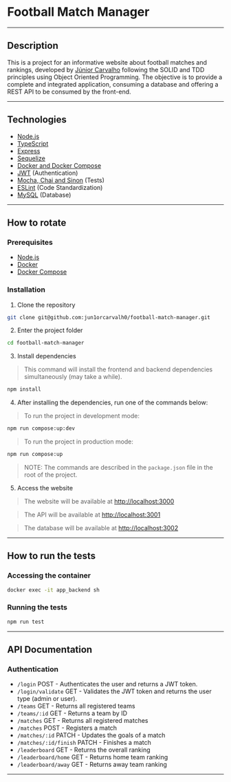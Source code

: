 # Football Match Manager

---

## Description

This is a project for an informative website about football matches and rankings, developed by [Júnior Carvalho](https://www.linkedin.com/in/juniorcarvalh0/) following the SOLID and TDD principles using Object Oriented Programming. The objective is to provide a complete and integrated application, consuming a database and offering a REST API to be consumed by the front-end.

---

## Technologies

- [Node.js](https://nodejs.org/en/)
- [TypeScript](https://www.typescriptlang.org/)
- [Express](https://expressjs.com/)
- [Sequelize](https://sequelize.org/)
- [Docker and Docker Compose](https://www.docker.com/)
- [JWT](https://jwt.io/) (Authentication)
- [Mocha, Chai and Sinon](https://mochajs.org/) (Tests)
- [ESLint](https://eslint.org/) (Code Standardization)
- [MySQL](https://www.mysql.com/) (Database)

---

## How to rotate

### Prerequisites

- [Node.js](https://nodejs.org/en/)
- [Docker](https://www.docker.com/)
- [Docker Compose](https://docs.docker.com/compose/)

### Installation

1. Clone the repository

```bash
git clone git@github.com:jun1orcarvalh0/football-match-manager.git
```

2. Enter the project folder

```bash
cd football-match-manager
```

3. Install dependencies

> This command will install the frontend and backend dependencies simultaneously (may take a while).

```bash
npm install
```

4. After installing the dependencies, run one of the commands below:

> To run the project in development mode:

```bash
npm run compose:up:dev
```

> To run the project in production mode:

```bash
npm run compose:up
```

> NOTE: The commands are described in the `package.json` file in the root of the project.

5. Access the website

> The website will be available at [http://localhost:3000](http://localhost:3000)

> The API will be available at [http://localhost:3001](http://localhost:3001)

> The database will be available at [http://localhost:3002](http://localhost:3002)

---

## How to run the tests

### Accessing the container

```bash
docker exec -it app_backend sh
```

### Running the tests

```bash
npm run test
```

---

## API Documentation

### Authentication

- `/login` POST - Authenticates the user and returns a JWT token.
- `/login/validate` GET - Validates the JWT token and returns the user type (admin or user).
- `/teams` GET - Returns all registered teams
- `/teams/:id` GET - Returns a team by ID
- `/matches` GET - Returns all registered matches
- `/matches` POST - Registers a match
- `/matches/:id` PATCH - Updates the goals of a match
- `/matches/:id/finish` PATCH - Finishes a match
- `/leaderboard` GET - Returns the overall ranking
- `/leaderboard/home` GET - Returns home team ranking
- `/leaderboard/away` GET - Returns away team ranking

---
